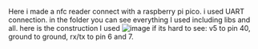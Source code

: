 Here i made a nfc reader connect with a raspberry pi pico. i used UART connection. in the folder you can see everything I used including libs and all.
here is the construction I used ![image](https://github.com/StevenSeagull1/raspbery_pico/assets/87282545/828c1f92-2e35-4aa8-94f8-eeade10cff41)
if its hard to see: v5 to pin 40, ground to ground, rx/tx to pin 6 and 7.
